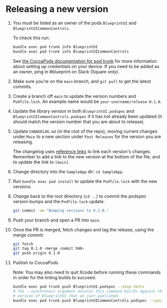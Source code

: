 # Releasing a new version

1. You must be listed as an owner of the pods `BlueprintUI` and `BlueprintUICommonControls`.

   To check this run:

   ```bash
   bundle exec pod trunk info BlueprintUI
   bundle exec pod trunk info BlueprintUICommonControls
   ```

   See [the CocoaPods documentation for pod trunk](https://guides.cocoapods.org/making/getting-setup-with-trunk) for more information about setting up credentials on your device. If you need to be added as an owner, ping in #blueprint on Slack (Square only).

1. Make sure you're on the `main` branch, and `git pull` to get the latest commits.

1. Create a branch off `main` to update the version numbers and `Podfile.lock`. An example name would be `your-username/release-0.1.0`.

1. Update the library version in both `BlueprintUI.podspec` and `BlueprintUICommonControls.podspec` if it has not already been updated (it should match the version number that you are about to release).

1. Update `CHANGELOG.md` (in the root of the repo), moving current changes under `Main` to a new section under `Past Releases` for the version you are releasing.
  
   The changelog uses [reference links](https://daringfireball.net/projects/markdown/syntax#link) to link each version's changes. Remember to add a link to the new version at the bottom of the file, and to update the link to `[main]`.

1. Change directory into the `SampleApp` dir: `cd SampleApp`.

1. Run `bundle exec pod install` to update the `Podfile.lock` with the new versions.

1. Change back to the root directory (`cd ..`) to commit the podspec version bumps and the `Podfile.lock` update.
   ```bash
   git commit -am "Bumping versions to 0.1.0."
   ```

1. Push your branch and open a PR into `main`.

1. Once the PR is merged, fetch changes and tag the release, using the merge commit:
   ```bash
   git fetch
   git tag 0.1.0 <merge commit SHA>
   git push origin 0.1.0
   ```

1. Publish to CocoaPods

   Note: You may also need to quit Xcode before running these commands in order for the linting builds to succeed.

   ```bash
   bundle exec pod trunk push BlueprintUI.podspec --skip-tests
   # The --synchronous argument ensures this command builds against the
   # version of BlueprintUI that we just published.
   bundle exec pod trunk push BlueprintUICommonControls.podspec --synchronous --skip-tests
   ```
